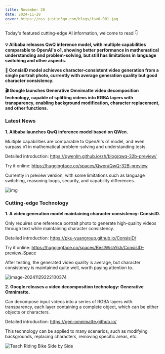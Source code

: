 ```yaml
---
title: November 28
date: 2024-11-28
cover: https://oss.justin3go.com/blogs/fav0-001.jpg
---
```


Today's featured cutting-edge AI information, welcome to read 👇

**💡 Alibaba releases QwQ inference model, with multiple capabilities comparable to OpenAI's o1, showing better performance in mathematical understanding and problem-solving, but still has limitations in language switching and other aspects.**

**🎥 ConsisID model achieves character-consistent video generation from a single portrait photo, currently with average generation quality but good character consistency.**

**🎬 Google launches Generative Omnimatte video decomposition technology, capable of splitting videos into RGBA layers with transparency, enabling background modification, character replacement, and other functions.**



### Latest News

**1. Alibaba launches QwQ inference model based on QWen.**

Multiple capabilities are comparable to OpenAI's o1 model, and even surpass o1 in mathematical problem-solving and understanding tests.

Detailed introduction: https://qwenlm.github.io/zh/blog/qwq-32b-preview/

Try it online: https://huggingface.co/spaces/Qwen/QwQ-32B-preview

Currently in preview version, with some limitations such as language switching, reasoning loops, security, and capability differences.

![img](https://qianwen-res.oss-cn-beijing.aliyuncs.com/assets/blog/qwq-32b-preview/QwQ-32B-Preview_result.png#center)

### Cutting-edge Technology

**1. A video generation model maintaining character consistency: ConsisID.**

Only requires one reference portrait photo to generate high-quality videos through text while maintaining character consistency.

Detailed introduction: https://pku-yuangroup.github.io/ConsisID/

Try it online: https://huggingface.co/spaces/BestWishYsh/ConsisID-preview-Space

After testing, the generated video quality is average, but character consistency is maintained quite well, worth paying attention to.

![image-20241129222100374](https://cdn.jsdelivr.net/gh/freelander/oss@master/ai-daily/2024-11-29/image-20241129222100374.png)



**2. Google releases a video decomposition technology: Generative Omnimatte.**

Can decompose input videos into a series of RGBA layers with transparency, each layer containing a complete object, which can be either objects or characters.

Detailed introduction: https://gen-omnimatte.github.io/

This technology can be applied to many scenarios, such as modifying backgrounds, replacing characters, removing specific areas, etc.

![Teach Riding Bike Side by Side](https://cdn.jsdelivr.net/gh/freelander/oss@master/ai-daily/2024-11-29/Teach%20Riding%20Bike%20Side%20by%20Side.gif)